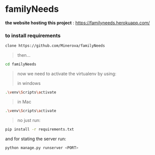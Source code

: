 # familyNeeds

<strong> the website hosting this project</strong> : https://familyneeds.herokuapp.com/
<br>

### to install requirements

```bash
clone https://github.com/Minerova/familyNeeds
```
> then...

```bash
cd familyNeeds
```

> now we need to activate the virtualenv by using:
>
>in windows
```bash
.\venv\Scripts\activate
```
> in Mac
```bash
.\venv\Scripts\activate
```
> no just run:
```bash
pip install -r requirements.txt
```

and for stating the server run:
```bash
python manage.py runserver <PORT>
```

<br>
